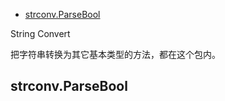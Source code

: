 
<!-- vim-markdown-toc Redcarpet -->

* [strconv.ParseBool](#strconv-parsebool)

<!-- vim-markdown-toc -->


String Convert

把字符串转换为其它基本类型的方法，都在这个包内。

## strconv.ParseBool


